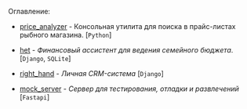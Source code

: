 Оглавлениe:

- [price_analyzer](https://github.com/akchau/price_analyzer) - Консольная утилита для поиска в прайс-листах рыбного магазина. [`Python`]

- [het](https://github.com/akchau/het) - *Финансовый ассистент для ведения семейного бюджета*. [`Django`, `SQLite`]

- [right_hand](https://github.com/akchau/right_hand/blob/main/README.md) - *Личная СRM-система* [`Django`]

- [mock_server](https://gitflic.ru/project/glazarev/mock_server) - *Сервер для тестирования, отладки и развлечений* [`Fastapi`]
